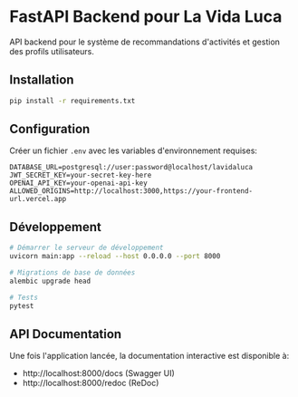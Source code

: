 # FastAPI Backend pour La Vida Luca

API backend pour le système de recommandations d'activités et gestion des profils utilisateurs.

## Installation

```bash
pip install -r requirements.txt
```

## Configuration

Créer un fichier `.env` avec les variables d'environnement requises:

```env
DATABASE_URL=postgresql://user:password@localhost/lavidaluca
JWT_SECRET_KEY=your-secret-key-here
OPENAI_API_KEY=your-openai-api-key
ALLOWED_ORIGINS=http://localhost:3000,https://your-frontend-url.vercel.app
```

## Développement

```bash
# Démarrer le serveur de développement
uvicorn main:app --reload --host 0.0.0.0 --port 8000

# Migrations de base de données
alembic upgrade head

# Tests
pytest
```

## API Documentation

Une fois l'application lancée, la documentation interactive est disponible à:
- http://localhost:8000/docs (Swagger UI)
- http://localhost:8000/redoc (ReDoc)